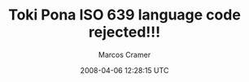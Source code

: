 ---
title: 'Toki Pona ISO 639 language code rejected!!!'
posts: 1
hash: 'bQe0sAlm'
author: 'Marcos Cramer'
date: 2008-04-06 12:28:15 UTC
sources:
  - https://tokipona.yahoogroups.narkive.com/bQe0sAlm
---